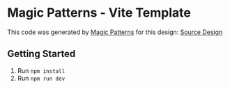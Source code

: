 # Magic Patterns - Vite Template

This code was generated by [Magic Patterns](https://magicpatterns.com) for this design: [Source Design](https://www.magicpatterns.com/c/7ciqenbjnhmp6uco62jbiz)

## Getting Started

1. Run `npm install`
2. Run `npm run dev`
